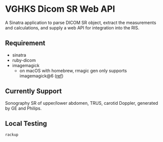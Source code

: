 VGHKS Dicom SR Web API
======================

A Sinatra application to parse DICOM SR object, extract the measurements and calculations, and supply a web API for integration into the RIS.

## Requirement

- sinatra
- ruby-dicom
- imagemagick
  - on macOS with homebrew, rmagic gen only supports imagemagick@6 ([ref](https://stackoverflow.com/a/43035892/1576281))

## Currently Support

Sonography SR of upper/lower abdomen, TRUS, carotid Doppler, generated by GE and Philips.

## Local Testing

```bash
rackup
```